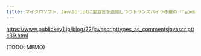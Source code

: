```yaml
---
title: マイクロソフト、JavaScriptに型宣言を追加しつつトランスパイラ不要の「Types as Comments」をJavaScript仕様策定会議のTC39に提案へ － Publickey
---
```


https://www.publickey1.jp/blog/22/javascripttypes_as_commentsjavascripttc39.html

(TODO: MEMO)

